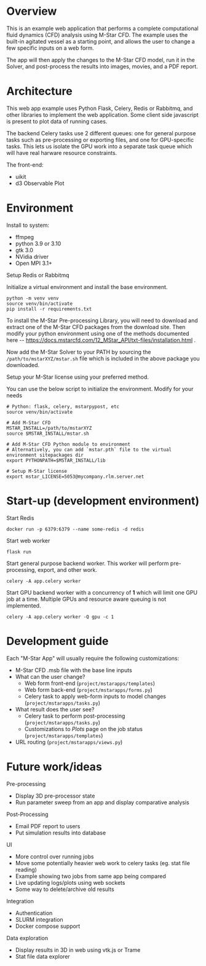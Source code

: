 

# Overview

This is an example web application that performs a complete computational fluid dynamics (CFD) analysis using M-Star CFD. The example uses the built-in agitated vessel as a starting point, and allows the user to change a few specific inputs on a web form.

The app will then apply the changes to the M-Star CFD model, run it in the Solver, and post-process the results into images, movies, and a PDF report. 

# Architecture

This web app example uses Python Flask, Celery, Redis or Rabbitmq, and other libraries to implement the web application. Some client side javascript is present to plot data of running cases.

The backend Celery tasks use 2 different queues: one for general purpose tasks such as pre-processing or exporting files, and one for GPU-specific tasks. This lets us isolate the GPU work into a separate task queue which will have real harware resource constraints. 

The front-end:

- uikit
- d3 Observable Plot

# Environment

Install to system:

- ffmpeg
- python 3.9 or 3.10
- gtk 3.0
- NVidia driver
- Open MPI 3.1+ 

Setup Redis or Rabbitmq

Initialize a virtual environment and install the base environment. 

```
python -m venv venv
source venv/bin/activate
pip install -r requirements.txt
```

To install the M-Star Pre-processing Library, you will need to download and extract one of the M-Star CFD packages from the download site. Then modify your python environment using one of the methods documented here -- https://docs.mstarcfd.com/12_MStar_API/txt-files/installation.html . 

Now add the M-Star Solver to your PATH by sourcing the `/path/to/mstarXYZ/mstar.sh` file which is included in the above package you downloaded. 

Setup your M-Star license using your preferred method. 

You can use the below script to initialize the environment. Modify for your needs

```
# Python: flask, celery, mstarpypost, etc
source venv/bin/activate

# Add M-Star CFD
MSTAR_INSTALL=/path/to/mstarXYZ
source $MSTAR_INSTALL/mstar.sh

# Add M-Star CFD Python module to environment
# Alternatively, you can add `mstar.pth` file to the virtual environment sitepackages dir
export PYTHONPATH=$MSTAR_INSTALL/lib

# Setup M-Star license
export mstar_LICENSE=5053@mycompany.rlm.server.net
```


# Start-up (development environment)

Start Redis

`docker run -p 6379:6379 --name some-redis -d redis`

Start web worker

`flask run`

Start general purpose backend worker. This worker will perform pre-processing, export, and other work.

`celery -A app.celery worker`

Start GPU backend worker with a concurrency of **1** which will limit one GPU job at a time. Multiple GPUs and resource aware queuing is not implemented. 

`celery -A app.celery worker -Q gpu -c 1`



# Development guide

Each "M-Star App" will usually require the following customizations:

- M-Star CFD .msb file with the base line inputs
- What can the user change?
    - Web form front-end (`project/mstarapps/templates`)
    - Web form back-end (`project/mstarapps/forms.py`)
    - Celery task to apply web-form inputs to model changes (`project/mstarapps/tasks.py`)
- What result does the user see?
    - Celery task to perform post-processing (`project/mstarapps/tasks.py`)
    - Customizations to *Plots* page on the job status (`project/mstarapps/templates`)
- URL routing (`project/mstarapps/views.py`)


# Future work/ideas


Pre-processing
- Display 3D pre-processor state
- Run parameter sweep from an app and display comparative analysis

Post-Processing
- Email PDF report to users
- Put simulation results into database

UI
- More control over running jobs
- Move some potentially heavier web work to celery tasks (eg. stat file reading)
- Example showing two jobs from same app being compared
- Live updating logs/plots using web sockets
- Some way to delete/archive old results

Integration
- Authentication
- SLURM integration
- Docker compose support

Data exploration
- Display results in 3D in web using vtk.js or Trame
- Stat file data explorer 